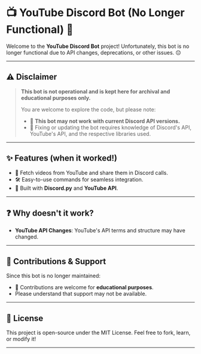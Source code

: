 # 📺 YouTube Discord Bot (No Longer Functional) 🚫

Welcome to the **YouTube Discord Bot** project! Unfortunately, this bot is no longer functional due to API changes, deprecations, or other issues. 😔

---

## ⚠️ Disclaimer

> **This bot is not operational and is kept here for **archival** and **educational** purposes only.**
>
> You are welcome to explore the code, but please note:
> - 🚧 **This bot may not work with current Discord API versions.**
> - 🔧 Fixing or updating the bot requires knowledge of Discord's API, YouTube's API, and the respective libraries used.

---

## ✨ Features (when it worked!)

- 🎥 Fetch videos from YouTube and share them in Discord calls.
- 🛠️ Easy-to-use commands for seamless integration.
- 🤖 Built with **Discord.py** and **YouTube API**.

---

## ❓ Why doesn't it work?

- **YouTube API Changes**: YouTube's API terms and structure may have changed.

---


## 🌟 Contributions & Support

Since this bot is no longer maintained:
- 📝 Contributions are welcome for **educational purposes**.
- Please understand that support may not be available.

---

## 📜 License

This project is open-source under the MIT License. Feel free to fork, learn, or modify it!

---


